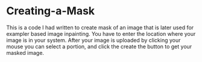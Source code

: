 # Creating-a-Mask
This is a code I had written to create mask of an image that is later used for exampler based image inpainting.
You have to enter the location where your image is in your system.
After your image is uploaded by clicking your mouse you can select a portion, and click the create the button to get your masked image.
